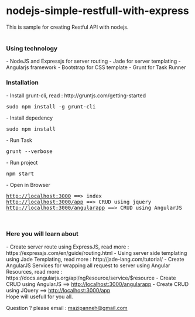 # nodejs-simple-restfull-with-express
This is sample for creating Restful API with nodejs.</br></br>

<h3>Using technology</h3>
- NodeJS and Expressjs for server routing
- Jade for server templating
- Angularjs framework
- Bootstrap for CSS template
- Grunt for Task Runner

<br/>
<h3>Installation</h3>
- Install grunt-cli, read : http://gruntjs.com/getting-started
<pre>
sudo npm install -g grunt-cli
</pre>
- Install depedency
<pre>
sudo npm install
</pre>
- Run Task
<pre>
grunt --verbose
</pre>
- Run project
<pre>
npm start
</pre>
- Open in Browser
<pre>
<a href="http://localhost:3000">http://localhost:3000</a> ==> index
<a href="http://localhost:3000/app">http://localhost:3000/app</a> ==> CRUD using jquery
<a href="http://localhost:3000/angularapp">http://localhost:3000/angularapp</a> ==> CRUD using AngularJS
</pre>

<br/>
<h3>Here you will learn about</h3>
- Create server route using ExpressJS, read more : https://expressjs.com/en/guide/routing.html
- Using server side templating using Jade Templating, read more : http://jade-lang.com/tutorial/
- Create AngularJS Services for wrapping all request to server using Angular Resources, read more : https://docs.angularjs.org/api/ngResource/service/$resource
- Create CRUD using AngularJS ==> <a href="http://localhost:3000/angularapp">http://localhost:3000/angularapp</a>
- Create CRUD using JQuery ==> <a href="http://localhost:3000/app">http://localhost:3000/app</a>

</br>
Hope will usefull for you all.</br>

Question ? please email : mazipanneh@gmail.com


